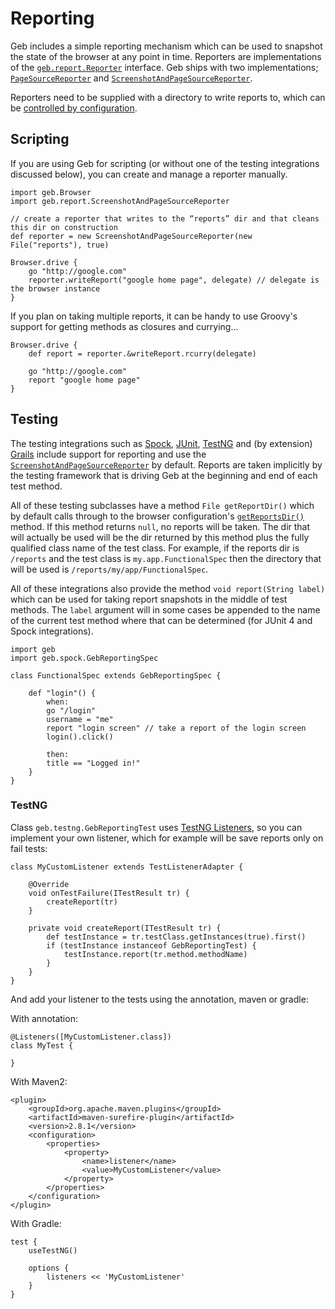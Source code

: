 # Reporting

Geb includes a simple reporting mechanism which can be used to snapshot the state of the browser at any point in time. Reporters are implementations of the [`geb.report.Reporter`](api/geb-core/geb/report/Reporter.html) interface. Geb ships with two implementations; [`PageSourceReporter`](api/geb-core/geb/report/PageSourceReporter.html) and [`ScreenshotAndPageSourceReporter`](api/geb-core/geb/report/ScreenshotAndPageSourceReporter.html).

Reporters need to be supplied with a directory to write reports to, which can be [controlled by configuration](configuration.html#reports_dir).

## Scripting

If you are using Geb for scripting (or without one of the testing integrations discussed below), you can create and manage a reporter manually.

	import geb.Browser
	import geb.report.ScreenshotAndPageSourceReporter
	
	// create a reporter that writes to the “reports” dir and that cleans this dir on construction 
	def reporter = new ScreenshotAndPageSourceReporter(new File("reports"), true)
	
	Browser.drive {
		go "http://google.com"
		reporter.writeReport("google home page", delegate) // delegate is the browser instance
	}

If you plan on taking multiple reports, it can be handy to use Groovy's support for getting methods as closures and currying…

	Browser.drive {
		def report = reporter.&writeReport.rcurry(delegate)
		
		go "http://google.com"
		report "google home page"
	}

## Testing

The testing integrations such as [Spock](testing.html#spock_junit__testng), [JUnit](testing.html#spock_junit__testng), [TestNG](testing.html#testng) and (by extension) [Grails](build-integrations.html#grails) include support for reporting and use the [`ScreenshotAndPageSourceReporter`](api/geb-core/geb/report/ScreenshotAndPageSourceReporter.html) by default. Reports are taken implicitly by the testing framework that is driving Geb at the beginning and end of each test method.

All of these testing subclasses have a method `File getReportDir()` which by default calls through to the browser configuration's [`getReportsDir()`](configuration.html#reports_dir) method. If this method returns `null`, no reports will be taken. The dir that will actually be used will be the dir returned by this method plus the fully qualified class name of the test class. For example, if the reports dir is `/reports` and the test class is `my.app.FunctionalSpec` then the directory that will be used is `/reports/my/app/FunctionalSpec`.

All of these integrations also provide the method `void report(String label)` which can be used for taking report snapshots in the middle of test methods. The `label` argument will in some cases be appended to the name of the current test method where that can be determined (for JUnit 4 and Spock integrations).

	import geb
	import geb.spock.GebReportingSpec
	
	class FunctionalSpec extends GebReportingSpec {
		
		def "login"() {
			when:
			go "/login"
			username = "me"
			report "login screen" // take a report of the login screen
			login().click()
			
			then:
			title == "Logged in!"
		}
	}

### TestNG
Class `geb.testng.GebReportingTest` uses [TestNG Listeners](http://testng.org/doc/documentation-main.html#testng-listeners),
so you can implement your own listener, which for example will be save reports only on fail tests:

	class MyCustomListener extends TestListenerAdapter {

		@Override
		void onTestFailure(ITestResult tr) {
			createReport(tr)
		}

		private void createReport(ITestResult tr) {
			def testInstance = tr.testClass.getInstances(true).first()
			if (testInstance instanceof GebReportingTest) {
				testInstance.report(tr.method.methodName)
			}
		}
	}

And add your listener to the tests using the annotation, maven or gradle:

With annotation:

	@Listeners([MyCustomListener.class])
	class MyTest {

	}

With Maven2:

	<plugin>
		<groupId>org.apache.maven.plugins</groupId>
		<artifactId>maven-surefire-plugin</artifactId>
		<version>2.8.1</version>
		<configuration>
			<properties>
				<property>
					<name>listener</name>
					<value>MyCustomListener</value>
				</property>
			</properties>
		</configuration>
	</plugin>

With Gradle:

	test {
		useTestNG()

		options {
			listeners << 'MyCustomListener'
		}
	}
